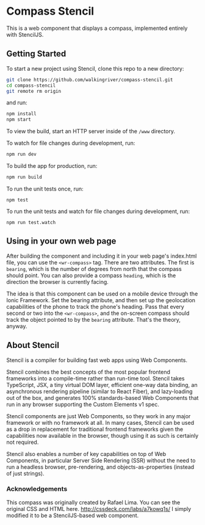 # Compass Stencil

This is a web component that displays a compass, implemented entirely with StencilJS.

## Getting Started

To start a new project using Stencil, clone this repo to a new directory:

```bash
git clone https://github.com/walkingriver/compass-stencil.git
cd compass-stencil
git remote rm origin
```

and run:

```bash
npm install
npm start
```

To view the build, start an HTTP server inside of the `/www` directory.

To watch for file changes during development, run:

```bash
npm run dev
```

To build the app for production, run:

```bash
npm run build
```

To run the unit tests once, run:

```
npm test
```

To run the unit tests and watch for file changes during development, run:

```
npm run test.watch
```

## Using in your own web page

After building the component and including it in your web page's index.html file, you can use the `<wr-compass>` tag. There are two attributes. The first is `bearing`, which is the number of degrees from north that the compass should point. You can also provide a compass `heading`, which is the direction the browser is currently facing. 

The idea is that this component can be used on a mobile device through the Ionic Framework. Set the bearing attribute, and then set up the geolocation capabilities of the phone to track the phone's heading. Pass that every second or two into the `<wr-compass>`, and the on-screen compass should track the object pointed to by the `bearing` attribute. That's the theory, anyway.

## About Stencil

Stencil is a compiler for building fast web apps using Web Components.

Stencil combines the best concepts of the most popular frontend frameworks into a compile-time rather than run-time tool.  Stencil takes TypeScript, JSX, a tiny virtual DOM layer, efficient one-way data binding, an asynchronous rendering pipeline (similar to React Fiber), and lazy-loading out of the box, and generates 100% standards-based Web Components that run in any browser supporting the Custom Elements v1 spec.

Stencil components are just Web Components, so they work in any major framework or with no framework at all. In many cases, Stencil can be used as a drop in replacement for traditional frontend frameworks given the capabilities now available in the browser, though using it as such is certainly not required.

Stencil also enables a number of key capabilities on top of Web Components, in particular Server Side Rendering (SSR) without the need to run a headless browser, pre-rendering, and objects-as-properties (instead of just strings).

### Acknowledgements

This compass was originally created by Rafael Lima. You can see the original CSS and HTML here. http://cssdeck.com/labs/a7kowq1s/ I simply modified it to be a StencilJS-based web component. 
